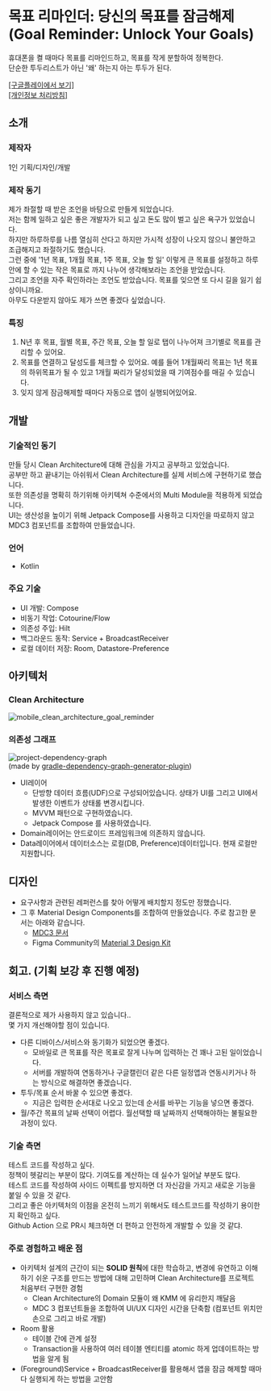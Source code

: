 # 목표 리마인더: 당신의 목표를 잠금해제</br>(Goal Reminder: Unlock Your Goals)
휴대폰을 켤 때마다 목표를 리마인드하고, 목표를 작게 분할하여 정복한다.</br>
단순한 투두리스트가 아닌 '왜' 하는지 아는 투두가 된다.

<img src="https://github.com/nosorae/Goal-Reminder-Unlock-Your-Goals/assets/62280009/3d341cb2-50b1-4028-902a-2c262aabe370" width="100%" height="0%"/></br>
[[구글플레이에서 보기]](https://play.google.com/store/apps/details?id=com.yessorae.goalreminder)</br>
[[개인정보 처리방침]](https://www.notion.so/6b0ca10f3abc438783b29b48169cdd48)

## 소개
### 제작자
1인 기획/디자인/개발

### 제작 동기
제가 좌절할 때 받은 조언을 바탕으로 만들게 되었습니다.</br>
저는 함께 일하고 싶은 좋은 개발자가 되고 싶고 돈도 많이 벌고 싶은 욕구가 있었습니다.</br>
하지만 하루하루를 나름 열심히 산다고 하지만 가시적 성장이 나오지 않으니 불안하고 조급해지고 좌절하기도 했습니다.</br>
그런 중에 '1년 목표, 1개월 목표, 1주 목표, 오늘 할 일' 이렇게 큰 목표를 설정하고 하루 안에 할 수 있는 작은 목표로 까지 나누어 생각해보라는 조언을 받았습니다.</br>
그리고 조언을 자주 확인하라는 조언도 받았습니다. 목표를 잊으면 또 다시 길을 잃기 쉽상이니까요.</br>
아무도 다운받지 않아도 제가 쓰면 좋겠다 싶었습니다.

### 특징
1. N년 후 목표, 월별 목표, 주간 목표, 오늘 할 일로 탭이 나누어져 크기별로 목표를 관리할 수 있어요.</br>
2. 목표를 연결하고 달성도를 체크할 수 있어요. 예를 들어 1개월짜리 목표는 1년 목표의 하위목표가 될 수 있고 1개월 짜리가 달성되었을 때 기여점수를 매길 수 있습니다.</br>
3. 잊지 않게 잠금해제할 때마다 자동으로 앱이 실행되어있어요.

## 개발
### 기술적인 동기
만들 당시 Clean Architecture에 대해 관심을 가지고 공부하고 있었습니다.</br>
공부만 하고 끝내기는 아쉬워서 Clean Architecture를 실제 서비스에 구현하기로 했습니다.</br>
또한 의존성을 명확히 하기위해 아키텍쳐 수준에서의 Multi Module을 적용하게 되었습니다.</br>
UI는 생산성을 높이기 위해 Jetpack Compose를 사용하고 디자인을 따로하지 않고 MDC3 컴포넌트를 조합하여 만들었습니다.

### 언어 
  - Kotlin
### 주요 기술
  - UI 개발: Compose
  - 비동기 작업: Cotourine/Flow
  - 의존성 주입: Hilt
  - 백그라운드 동작: Service + BroadcastReceiver
  - 로컬 데이터 저장: Room, Datastore-Preference

## 아키텍처
### Clean Architecture
![mobile_clean_architecture_goal_reminder](https://github.com/nosorae/Goal-Reminder-Unlock-Your-Goals/assets/62280009/cbde61d2-5120-43ad-982c-4a6ccbfae9ec)

### 의존성 그래프
![project-dependency-graph](https://github.com/nosorae/Goal-Reminder-Unlock-Your-Goals/assets/62280009/79c8ed6e-a766-45dc-af78-c28d35686641)</br>
(made by [gradle-dependency-graph-generator-plugin](https://github.com/vanniktech/gradle-dependency-graph-generator-plugin))

- UI레이어
  - 단방향 데이터 흐름(UDF)으로 구성되어있습니다. 상태가 UI를 그리고 UI에서 발생한 이벤트가 상태롤 변경시킵니다.
  - MVVM 패턴으로 구현하였습니다.
  - Jetpack Compose 를 사용하였습니다.
- Domain레이어는 안드로이드 프레임워크에 의존하지 않습니다.
- Data레이어에서 데이터소스는 로컬(DB, Preference)데이터입니다. 현재 로컬만 지원합니다.

## 디자인
- 요구사항과 관련된 레퍼런스를 찾아 어떻게 배치할지 정도만 정했습니다.
- 그 후 Material Design Components를 조합하여 만들었습니다. 주로 참고한 문서는 아래와 같습니다.
  -  [MDC3 문서](https://m3.material.io/components)
  -  Figma Community의 [Material 3 Design Kit](https://www.figma.com/file/KUN5AFovqZoflSJQTj4Wlk/Material-3-Design-Kit-(Community)?type=design&node-id=51964-62981&mode=design)

## 회고. (기획 보강 후 진행 예정)
### 서비스 측면
결론적으로 제가 사용하지 않고 있습니다..</br>
몇 가지 개선해야할 점이 있습니다.</br>
- 다른 디바이스/서비스와 동기화가 되었으면 좋겠다.
  - 모바일로 큰 목표를 작은 목표로 잘게 나누며 입력하는 건 꽤나 고된 일이었습니다.
  - 서버를 개발하여 연동하거나 구글캘린더 같은 다른 일정앱과 연동시키거나 하는 방식으로 해결하면 좋겠습니다.
- 투두/목표 순서 바꿀 수 있으면 좋겠다.
  - 지금은 입력한 순서대로 나오고 있는데 순서를 바꾸는 기능을 넣으면 좋겠다.
- 월/주간 목표의 날짜 선택이 어렵다. 월선택할 때 날짜까지 선택해야하는 불필요한 과정이 있다.

### 기술 측면
테스트 코드를 작성하고 싶다.</br>
정책이 헷갈리는 부분이 많다. 기여도를 계산하는 데 실수가 일어날 부분도 많다.</br>
테스트 코드를 작성하여 사이드 이펙트를 방지하면 더 자신감을 가지고 새로운 기능을 붙일 수 있을 것 같다.</br>
그리고 좋은 아키텍처의 이점을 온전히 느끼기 위해서도 테스트코드를 작성하기 용이한지 확인하고 싶다.</br>
Github Action 으로 PR시 체크하면 더 편하고 안전하게 개발할 수 있을 것 같댜.

### 주로 경험하고 배운 점
- 아키텍처 설계의 근간이 되는 **SOLID 원칙**에 대한 학습하고, 변경에 유연하고 이해하기 쉬운 구조를 만드는 방법에 대해 고민하며 Clean Architecture를 프로젝트 처음부터 구현한 경험
  - Clean Architecture의 Domain 모듈이 왜 KMM 에 유리한지 깨달음
  - MDC 3 컴포넌트들을 조합하여 UI/UX 디자인 시간을 단축함 (컴포넌트 위치만 손으로 그리고 바로 개발)
- Room 활용
  - 테이블 간에 관계 설정
  - Transaction을 사용하여 여러 테이블 엔티티를 atomic 하게 업데이트하는 방법을 알게 됨
- (Foreground)Service + BroadcastReceiver를 활용해서 앱을 잠금 해제할 때마다 실행되게 하는 방법을 고안함
